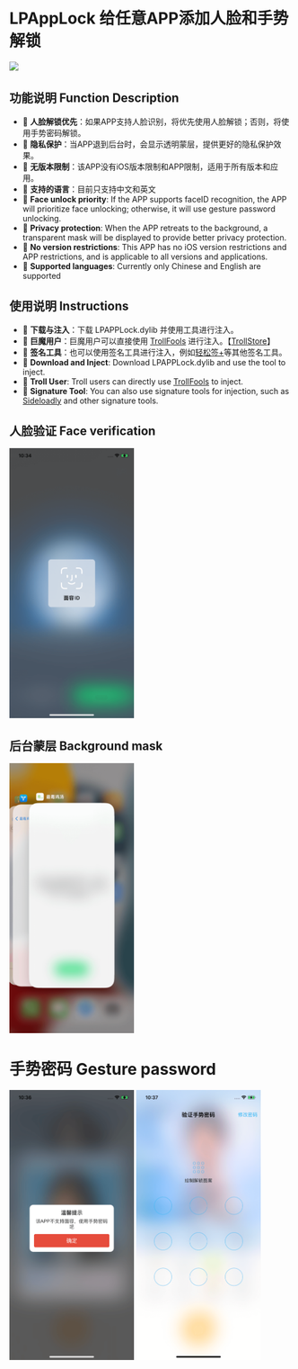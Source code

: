 # LPAppLock 给任意APP添加人脸和手势解锁

[now-on-havoc]: https://havoc.app/package/LPAppLock

[<img width="150" src="https://docs.havoc.app/img/badges/get_square.svg" />][now-on-havoc]

## 功能说明 Function Description
- 🌟 **人脸解锁优先**：如果APP支持人脸识别，将优先使用人脸解锁；否则，将使用手势密码解锁。
- 🌟 **隐私保护**：当APP退到后台时，会显示透明蒙层，提供更好的隐私保护效果。
- 🌟 **无版本限制**：该APP没有iOS版本限制和APP限制，适用于所有版本和应用。
- 🌟 **支持的语言**：目前只支持中文和英文
- 🌟 **Face unlock priority**: If the APP supports faceID recognition, the APP will prioritize face unlocking; otherwise, it will use gesture password unlocking.
- 🌟 **Privacy protection**: When the APP retreats to the background, a transparent mask will be displayed to provide better privacy protection.
- 🌟 **No version restrictions**: This APP has no iOS version restrictions and APP restrictions, and is applicable to all versions and applications.
- 🌟 **Supported languages**: Currently only Chinese and English are supported

## 使用说明 Instructions
- 🌟 **下载与注入**：下载 LPAPPLock.dylib 并使用工具进行注入。
- 🌟 **巨魔用户**：巨魔用户可以直接使用 [TrollFools](https://github.com/Lessica/TrollFools) 进行注入。【[TrollStore](https://github.com/opa334/TrollStore?tab=readme-ov-file)】
- 🌟 **签名工具**：也可以使用签名工具进行注入，例如[轻松签+](https://esing.yyyue.xyz/)等其他签名工具。
- 🌟 **Download and Inject**: Download LPAPPLock.dylib and use the tool to inject.
- 🌟 **Troll User**: Troll users can directly use [TrollFools](https://github.com/Lessica/TrollFools) to inject.
- 🌟 **Signature Tool**: You can also use signature tools for injection, such as [Sideloadly](https://sideloadly.io/) and other signature tools.

## 人脸验证 Face verification
<img src="./image/1.png" alt="Screenshot" width="222" height="480"/>

## 后台蒙层 Background mask
<img src="./image/5.png" alt="Screenshot" width="222" height="480"/>

# 手势密码 Gesture password
<img src="./image/3.png" alt="Screenshot" width="222" height="480"/>
<img src="./image/4.png" alt="Screenshot" width="222" height="480"/>
